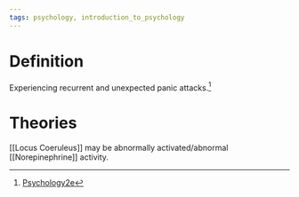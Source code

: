 ```yaml
---
tags: psychology, introduction_to_psychology
---
```


# Definition

Experiencing recurrent and unexpected panic attacks.[^1]

# Theories
[[Locus Coeruleus]] may be abnormally activated/abnormal [[Norepinephrine]] activity.

[^1]: [Psychology2e](zotero://open-pdf/library/items/SSTBV7L5?page=564)